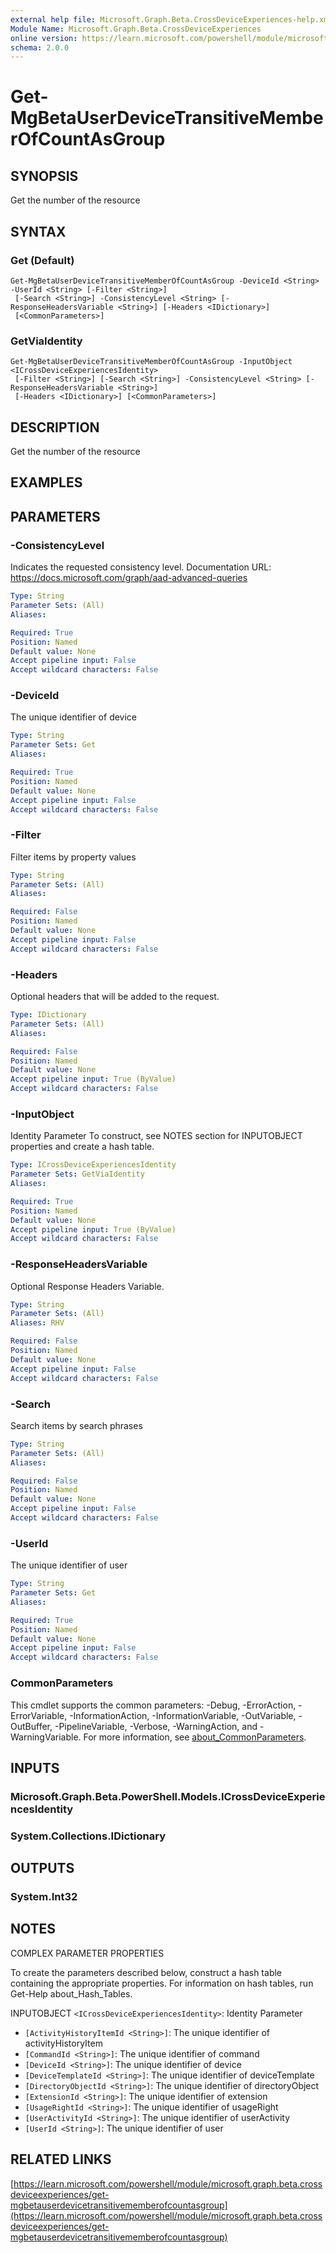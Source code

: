 ```yaml
---
external help file: Microsoft.Graph.Beta.CrossDeviceExperiences-help.xml
Module Name: Microsoft.Graph.Beta.CrossDeviceExperiences
online version: https://learn.microsoft.com/powershell/module/microsoft.graph.beta.crossdeviceexperiences/get-mgbetauserdevicetransitivememberofcountasgroup
schema: 2.0.0
---
```


# Get-MgBetaUserDeviceTransitiveMemberOfCountAsGroup

## SYNOPSIS
Get the number of the resource

## SYNTAX

### Get (Default)
```
Get-MgBetaUserDeviceTransitiveMemberOfCountAsGroup -DeviceId <String> -UserId <String> [-Filter <String>]
 [-Search <String>] -ConsistencyLevel <String> [-ResponseHeadersVariable <String>] [-Headers <IDictionary>]
 [<CommonParameters>]
```

### GetViaIdentity
```
Get-MgBetaUserDeviceTransitiveMemberOfCountAsGroup -InputObject <ICrossDeviceExperiencesIdentity>
 [-Filter <String>] [-Search <String>] -ConsistencyLevel <String> [-ResponseHeadersVariable <String>]
 [-Headers <IDictionary>] [<CommonParameters>]
```

## DESCRIPTION
Get the number of the resource

## EXAMPLES

## PARAMETERS

### -ConsistencyLevel
Indicates the requested consistency level.
Documentation URL: https://docs.microsoft.com/graph/aad-advanced-queries

```yaml
Type: String
Parameter Sets: (All)
Aliases:

Required: True
Position: Named
Default value: None
Accept pipeline input: False
Accept wildcard characters: False
```

### -DeviceId
The unique identifier of device

```yaml
Type: String
Parameter Sets: Get
Aliases:

Required: True
Position: Named
Default value: None
Accept pipeline input: False
Accept wildcard characters: False
```

### -Filter
Filter items by property values

```yaml
Type: String
Parameter Sets: (All)
Aliases:

Required: False
Position: Named
Default value: None
Accept pipeline input: False
Accept wildcard characters: False
```

### -Headers
Optional headers that will be added to the request.

```yaml
Type: IDictionary
Parameter Sets: (All)
Aliases:

Required: False
Position: Named
Default value: None
Accept pipeline input: True (ByValue)
Accept wildcard characters: False
```

### -InputObject
Identity Parameter
To construct, see NOTES section for INPUTOBJECT properties and create a hash table.

```yaml
Type: ICrossDeviceExperiencesIdentity
Parameter Sets: GetViaIdentity
Aliases:

Required: True
Position: Named
Default value: None
Accept pipeline input: True (ByValue)
Accept wildcard characters: False
```

### -ResponseHeadersVariable
Optional Response Headers Variable.

```yaml
Type: String
Parameter Sets: (All)
Aliases: RHV

Required: False
Position: Named
Default value: None
Accept pipeline input: False
Accept wildcard characters: False
```

### -Search
Search items by search phrases

```yaml
Type: String
Parameter Sets: (All)
Aliases:

Required: False
Position: Named
Default value: None
Accept pipeline input: False
Accept wildcard characters: False
```

### -UserId
The unique identifier of user

```yaml
Type: String
Parameter Sets: Get
Aliases:

Required: True
Position: Named
Default value: None
Accept pipeline input: False
Accept wildcard characters: False
```

### CommonParameters
This cmdlet supports the common parameters: -Debug, -ErrorAction, -ErrorVariable, -InformationAction, -InformationVariable, -OutVariable, -OutBuffer, -PipelineVariable, -Verbose, -WarningAction, and -WarningVariable. For more information, see [about_CommonParameters](http://go.microsoft.com/fwlink/?LinkID=113216).

## INPUTS

### Microsoft.Graph.Beta.PowerShell.Models.ICrossDeviceExperiencesIdentity
### System.Collections.IDictionary
## OUTPUTS

### System.Int32
## NOTES
COMPLEX PARAMETER PROPERTIES

To create the parameters described below, construct a hash table containing the appropriate properties.
For information on hash tables, run Get-Help about_Hash_Tables.

INPUTOBJECT `<ICrossDeviceExperiencesIdentity>`: Identity Parameter
  - `[ActivityHistoryItemId <String>]`: The unique identifier of activityHistoryItem
  - `[CommandId <String>]`: The unique identifier of command
  - `[DeviceId <String>]`: The unique identifier of device
  - `[DeviceTemplateId <String>]`: The unique identifier of deviceTemplate
  - `[DirectoryObjectId <String>]`: The unique identifier of directoryObject
  - `[ExtensionId <String>]`: The unique identifier of extension
  - `[UsageRightId <String>]`: The unique identifier of usageRight
  - `[UserActivityId <String>]`: The unique identifier of userActivity
  - `[UserId <String>]`: The unique identifier of user

## RELATED LINKS

[https://learn.microsoft.com/powershell/module/microsoft.graph.beta.crossdeviceexperiences/get-mgbetauserdevicetransitivememberofcountasgroup](https://learn.microsoft.com/powershell/module/microsoft.graph.beta.crossdeviceexperiences/get-mgbetauserdevicetransitivememberofcountasgroup)
























